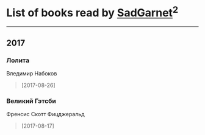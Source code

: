 # List of books read by [SadGarnet](http://vk.com/id169135125)<sup>2</sup>
---

## 2017

### Лолита
Вледимир Набоков
> [2017-08-26] 


### Великий Гэтсби
Френсис Скотт Фицджеральд
> [2017-08-17] 



